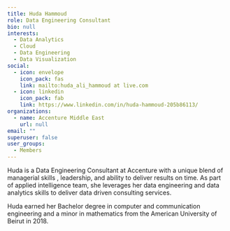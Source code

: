 ```yaml
---
title: Huda Hammoud
role: Data Engineering Consultant
bio: null
interests:
  - Data Analytics
  - Cloud
  - Data Engineering
  - Data Visualization
social:
  - icon: envelope
    icon_pack: fas
    link: mailto:huda_ali_hammoud at live.com
  - icon: linkedin
    icon_pack: fab
    link: https://www.linkedin.com/in/huda-hammoud-205b86113/
organizations:
  - name: Accenture Middle East
    url: null
email: ""
superuser: false
user_groups:
  - Members
---
```

Huda is a Data Engineering Consultant at Accenture with a unique blend of  managerial skills , leadership, and ability to deliver results on time. As part of applied intelligence team, she leverages her data engineering and data analytics skills to deliver data driven consulting services.

Huda earned her Bachelor degree in computer and communication engineering  and a minor in mathematics from the American University of Beirut in 2018.